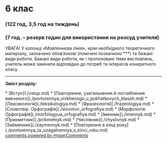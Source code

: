 <div id="hypercomments_widget" class="js-hypercomments-widget invisible"></div>

# 6 клас

### (122 год, 3,5 год на тиждень)
### (7 год. – резерв годин для використання на розсуд учителя)

УВАГА! У колонці «Мовленнєва лінія», крім необхідного теоретичного матеріалу, 
зазначено обов’язкові (помічені позначкою ***) та бажані види роботи.
Бажані види роботи, як і пропоновані теми висловлень, учитель може замінити
відповідно до потреб та інтересів конкретного класу.


<hr>
<p><b>Зміст розділу:</b></p>
* [Вступ](./vstup.md)
* [Повторення, узагальнення й поглиблення вивченого](./povtorennya_vivkhenogo_v_pokhatkovych_klasah.md)
* [Лексикологія](./leksikologiya.md)
* [Фразеологія](./frazeologiya.md)
* [Словотвір. Орфографія](./slovotvir_orfografiya.md)
* [Морфологія. Орфографія](./morfologyua_orfografiya.md)
 * [Іменник](./imennyk.md) 
 * [Прикметник](./prikmetnyk.md) 
 * [Числівник](./chyslivnyk.md) 
 * [Займенник](./zaymennyk.md)
* [Повторення в кінці року](./povtorennya_ta_uzagalnennya_v_kinci_roku.md)

<div class="js-hypercomments-container">
<a href="http://hypercomments.com" class="hc-link" title="comments widget">comments powered by HyperComments</a>
</div>